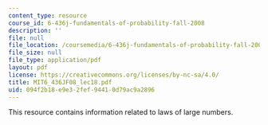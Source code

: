 ```yaml
---
content_type: resource
course_id: 6-436j-fundamentals-of-probability-fall-2008
description: ''
file: null
file_location: /coursemedia/6-436j-fundamentals-of-probability-fall-2008/094f2b18e9e32fef94410d79ac9a2896_MIT6_436JF08_lec18.pdf
file_size: null
file_type: application/pdf
layout: pdf
license: https://creativecommons.org/licenses/by-nc-sa/4.0/
title: MIT6_436JF08_lec18.pdf
uid: 094f2b18-e9e3-2fef-9441-0d79ac9a2896
---
```

This resource contains information related to laws of large numbers.